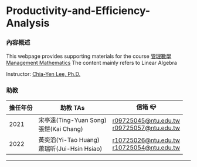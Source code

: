 # Productivity-and-Efficiency-Analysis
### **內容概述**

This webpage provides supporting materials for the course [管理數學 Management Mathematics](https://nol.ntu.edu.tw/nol/coursesearch/print_table.php?course_id=705%2011100&class=&dpt_code=7050&ser_no=75175&semester=110-2&lang=CH)
The content mainly refers to Linear Algebra

Instructor: [Chia-Yen Lee, Ph.D.](http://polab.im.ntu.edu.tw/Bio.html)


### **助教**

|擔任年份|助教 TAs|信箱 :mailbox_closed:|
|----|----|----|
|2021|宋亭遠(Ting-Yuan Song)<br>張鎧(Kai Chang)|r09725045@ntu.edu.tw<br>r09725057@ntu.edu.tw
|2022|黃奕滔(Yi-Tao Huang)<br>蕭瑞昕(Jui-Hsin Hsiao)|r10725026@ntu.edu.tw<br>r10725054@ntu.edu.tw

----------------------------------------
